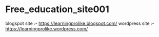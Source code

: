 # Free_education_site001
blogspot site :- https://learningprolike.blogspot.com/ 
wordpress  site :-  https://learningprolike.wordpress.com/ 
